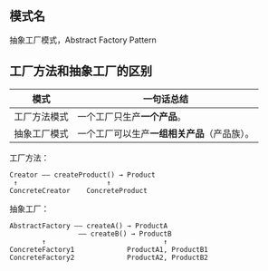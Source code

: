 ## 模式名
抽象工厂模式，Abstract Factory Pattern

## 工厂方法和抽象工厂的区别

| 模式     | 一句话总结                    |
| ------ | ------------------------ |
| 工厂方法模式 | 一个工厂只生产**一个产品**。         |
| 抽象工厂模式 | 一个工厂可以生产**一组相关产品**（产品族）。 |



工厂方法：
```
Creator —— createProduct() → Product
 ↑                      ↑
ConcreteCreator    ConcreteProduct
```

抽象工厂：
```
AbstractFactory —— createA() → ProductA
                 —— createB() → ProductB
        ↑                             ↑
ConcreteFactory1             ProductA1, ProductB1
ConcreteFactory2             ProductA2, ProductB2

```
